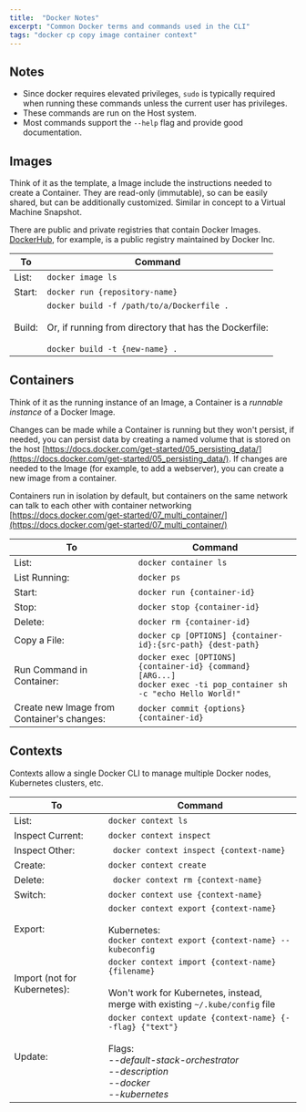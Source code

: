 ```yaml
---
title:  "Docker Notes"
excerpt: "Common Docker terms and commands used in the CLI"
tags: "docker cp copy image container context"
---
```


## Notes

* Since docker requires elevated privileges, `sudo` is typically required when running these commands unless the current user has privileges.
* These commands are run on the Host system.
* Most commands support the `--help` flag and provide good documentation.

## Images

Think of it as the template, a Image include the instructions needed to create a Container. They are read-only (immutable), so can be easily shared, but can be additionally customized. Similar in concept to a Virtual Machine Snapshot.

There are public and private registries that contain Docker Images. [DockerHub](https://hub.docker.com/), for example, is a public registry maintained by Docker Inc.


| To | Command |
|-|-|
| List: | ``` docker image ls ``` |
| Start: | ``` docker run {repository-name} ```|
| Build: | `docker build -f /path/to/a/Dockerfile .` <br /><br />Or, if running from directory that has the Dockerfile:<br /> <br />`docker build -t {new-name} .` |

## Containers

Think of it as the running instance of an Image, a Container is a *runnable instance* of a Docker Image. 

Changes can be made while a Container is running but they won't persist, if needed, you can persist data by creating a named volume that is stored on the host [https://docs.docker.com/get-started/05_persisting_data/](https://docs.docker.com/get-started/05_persisting_data/). If changes are needed to the Image (for example, to add a webserver), you can create a new image from a container. 

Containers run in isolation by default, but containers on the same network can talk to each other with container networking [https://docs.docker.com/get-started/07_multi_container/](https://docs.docker.com/get-started/07_multi_container/)



| To | Command |
|-|-|
| List: | ``` docker container ls ``` |
| List Running: | ``` docker ps ``` |
| Start: | ``` docker run {container-id} ``` |
| Stop: | ``` docker stop {container-id} ``` |
| Delete: | ``` docker rm {container-id} ``` |
| Copy a File: | ``` docker cp [OPTIONS] {container-id}:{src-path} {dest-path} ``` |
| Run Command in Container: | ``` docker exec [OPTIONS] {container-id} {command} [ARG...] ``` <br /> ```docker exec -ti pop_container sh -c "echo Hello World!"``` |
| Create new Image from Container's changes: | ```docker commit {options} {container-id} ```|

## Contexts

Contexts allow a single Docker CLI to manage multiple Docker nodes, Kubernetes clusters, etc.

| To | Command |
|-|-|
| List: | ``` docker context ls ``` |
| Inspect Current: | ``` docker context inspect ``` |
| Inspect Other: | ``` docker context inspect {context-name}``` |
| Create: | ``` docker context create ``` |
| Delete: | ``` docker context rm {context-name}``` |
| Switch: | ``` docker context use {context-name} ``` |
| Export: | ``` docker context export {context-name} ``` <br /><br />Kubernetes: <br />``` docker context export {context-name} --kubeconfig ``` |
| Import (not for Kubernetes): | ``` docker context import {context-name} {filename} ``` <br/><br/>Won't work for Kubernetes, instead, merge with existing `~/.kube/config` file |
| Update: | ```docker context update {context-name} {--flag} {"text"}``` <br /><br />Flags: <br /> *--default-stack-orchestrator* <br /> *--description* <br />*--docker* <br /> *--kubernetes*|

